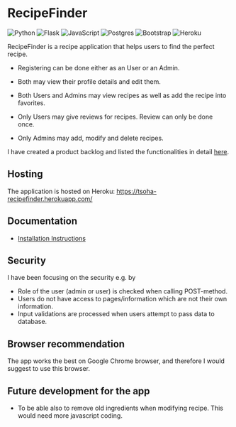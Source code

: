 # RecipeFinder

![Python](https://img.shields.io/badge/python-3670A0?style=for-the-badge&logo=python&logoColor=ffdd54) ![Flask](https://img.shields.io/badge/flask-%23000.svg?style=for-the-badge&logo=flask&logoColor=white) ![JavaScript](https://img.shields.io/badge/javascript-%23323330.svg?style=for-the-badge&logo=javascript&logoColor=%23F7DF1E) ![Postgres](https://img.shields.io/badge/postgres-%23316192.svg?style=for-the-badge&logo=postgresql&logoColor=white) ![Bootstrap](https://img.shields.io/badge/bootstrap-%23563D7C.svg?style=for-the-badge&logo=bootstrap&logoColor=white) ![Heroku](https://img.shields.io/badge/heroku-%23430098.svg?style=for-the-badge&logo=heroku&logoColor=white)

RecipeFinder is a recipe application that helps users to find the perfect recipe.

* Registering can be done either as an User or an Admin.

* Both may view their profile details and edit them.

* Both Users and Admins may view recipes as well as add the recipe into favorites.

* Only Users may give reviews for recipes. Review can only be done once.

* Only Admins may add, modify and delete recipes.

I have created a product backlog and listed the functionalities in detail [here](https://github.com/riikkayoki/RecipeApp/projects/1).

## Hosting

The application is hosted on Heroku: https://tsoha-recipefinder.herokuapp.com/

## Documentation

* [Installation Instructions](https://github.com/riikkayoki/RecipeApp/blob/master/documentation/installation_instructions.md)

## Security

I have been focusing on the security e.g. by

  * Role of the user (admin or user) is checked when calling POST-method.
  * Users do not have access to pages/information which are not their own information.
  * Input validations are processed when users attempt to pass data to database.

## Browser recommendation

The app works the best on Google Chrome browser, and therefore I would suggest to use this browser.

## Future development for the app

* To be able also to remove old ingredients when modifying recipe. This would need more javascript coding.
